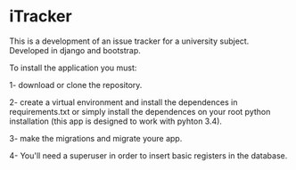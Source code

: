 # iTracker
This is a development of an issue tracker for a university subject.
Developed in django and bootstrap.

To install the application you must:

1- download or clone the repository.

2- create a virtual environment and install the dependences in requirements.txt or simply install the dependences on your root python installation (this app is designed to work with pyhton 3.4).

3- make the migrations and migrate youre app.

4- You'll need a superuser in order to insert basic registers in the database.

